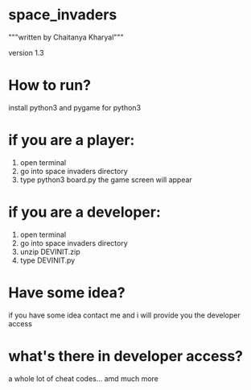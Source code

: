 # space_invaders
"""written by Chaitanya Kharyal"""

version 1.3

# How to run?
install python3 and pygame for python3
# if you are a player:
1) open terminal
2) go into space invaders directory
3) type python3 board.py
the game screen will appear

# if you are a developer:
1) open terminal
2) go into space invaders directory
3) unzip DEVINIT.zip
4) type DEVINIT.py

# Have some idea?
if you have some idea contact me and i will provide you the developer access

# what's there in developer access?
a whole lot of cheat codes... amd much more
